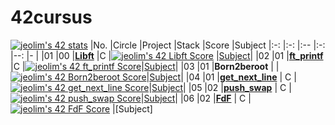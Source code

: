 # 42cursus
[![jeolim's 42 stats](https://badge42.vercel.app/api/v2/cl7ri80tg00060gjulxlz05v0/stats?cursusId=21&coalitionId=87)](https://github.com/JaeSeoKim/badge42)
|No.	|Circle	|Project							|Stack    |Score   |Subject
|:-:  |:-:    |:--								  |:-:		  |--:      |-    |
|01	  |00     |[**Libft**](./libft)	|C		    |[![jeolim's 42 Libft Score](https://badge42.vercel.app/api/v2/cl7ri80tg00060gjulxlz05v0/project/2645017)](https://github.com/JaeSeoKim/badge42)                        |[Subject](./libft/resource/Libft.pdf)|
|02	  |01     |[**ft_printf**](./ft_printf)	|C		|[![jeolim's 42 ft_printf Score](https://badge42.vercel.app/api/v2/cl7ri80tg00060gjulxlz05v0/project/2665998)](https://github.com/JaeSeoKim/badge42)|[Subject](./ft_printf/resource/ft_printf.pdf)|
|03	  |01     |**Born2beroot**    |		      |[![jeolim's 42 Born2beroot Score](https://badge42.vercel.app/api/v2/cl7ri80tg00060gjulxlz05v0/project/2724898)](https://github.com/JaeSeoKim/badge42)|[Subject](./resource/Born2beroot.pdf)|
|04	  |01     |[**get_next_line**](./get_next_line)  |	C       |[![jeolim's 42 get_next_line Score](https://badge42.vercel.app/api/v2/cl7ri80tg00060gjulxlz05v0/project/2767875)](https://github.com/JaeSeoKim/badge42)|[Subject](./get_next_line/resource/get_next_line.pdf)|
|05	  |02     |[**push_swap**](https://github.com/42jeolim/Push_Swap)  |	C       |[![jeolim's 42 push_swap Score](https://badge42.vercel.app/api/v2/cl7ri80tg00060gjulxlz05v0/project/2934545)](https://github.com/JaeSeoKim/badge42)|[Subject](https://github.com/42jeolim/Push_Swap/blob/main/push_swap/resource/pushswap.pdf)|
|06   |02     |[**FdF**](https://github.com/42jeolim/FdF) | C |[![jeolim's 42 FdF Score](https://badge42.vercel.app/api/v2/cl7ri80tg00060gjulxlz05v0/project/2945466)](https://github.com/JaeSeoKim/badge42) |[Subject]
